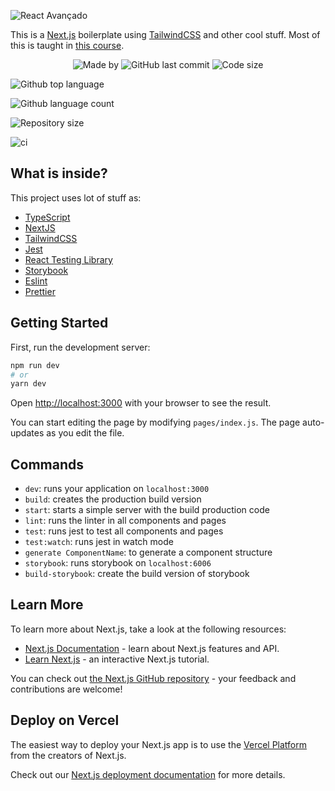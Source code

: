 ![React Avançado](https://raw.githubusercontent.com/React-Avancado/boilerplate/master/public/img/logo-gh.svg)

This is a [Next.js](https://nextjs.org/) boilerplate using [TailwindCSS](https://tailwindcss.com/) and other cool stuff. Most of this is taught in [this course](https://reactavancado.com.br).

<p align="center">
  <img alt="Made by" src="https://img.shields.io/badge/made%20by-Morpa%20-%2356BEB8">

<img alt="GitHub last commit" src="https://img.shields.io/github/last-commit/morpa/boilerplate-tailwind.svg?color=56BEB8">

<img alt="Code size" src="https://img.shields.io/github/languages/code-size/morpa/boilerplate-tailwind.svg?color=56BEB8">

<img alt="Github top language" src="https://img.shields.io/github/languages/top/Morpa/boilerplate-tailwind
?color=56BEB8">

<img alt="Github language count" src="https://img.shields.io/github/languages/count/Morpa/boilerplate-tailwind
?color=56BEB8">

<img alt="Repository size" src="https://img.shields.io/github/repo-size/Morpa/boilerplate-tailwind
?color=56BEB8">

![ci](https://github.com/Morpa/boilerplate/workflows/ci/badge.svg)

</p>

## What is inside?

This project uses lot of stuff as:

- [TypeScript](https://www.typescriptlang.org/)
- [NextJS](https://nextjs.org/)
- [TailwindCSS](https://tailwindcss.com/)
- [Jest](https://jestjs.io/)
- [React Testing Library](https://testing-library.com/docs/react-testing-library/intro)
- [Storybook](https://storybook.js.org/)
- [Eslint](https://eslint.org/)
- [Prettier](https://prettier.io/)

## Getting Started

First, run the development server:

```bash
npm run dev
# or
yarn dev
```

Open [http://localhost:3000](http://localhost:3000) with your browser to see the result.

You can start editing the page by modifying `pages/index.js`. The page auto-updates as you edit the file.

## Commands

- `dev`: runs your application on `localhost:3000`
- `build`: creates the production build version
- `start`: starts a simple server with the build production code
- `lint`: runs the linter in all components and pages
- `test`: runs jest to test all components and pages
- `test:watch`: runs jest in watch mode
- `generate ComponentName`: to generate a component structure
- `storybook`: runs storybook on `localhost:6006`
- `build-storybook`: create the build version of storybook

## Learn More

To learn more about Next.js, take a look at the following resources:

- [Next.js Documentation](https://nextjs.org/docs) - learn about Next.js features and API.
- [Learn Next.js](https://nextjs.org/learn) - an interactive Next.js tutorial.

You can check out [the Next.js GitHub repository](https://github.com/vercel/next.js/) - your feedback and contributions are welcome!

## Deploy on Vercel

The easiest way to deploy your Next.js app is to use the [Vercel Platform](https://vercel.com/import?utm_medium=default-template&filter=next.js&utm_source=create-next-app&utm_campaign=create-next-app-readme) from the creators of Next.js.

Check out our [Next.js deployment documentation](https://nextjs.org/docs/deployment) for more details.
